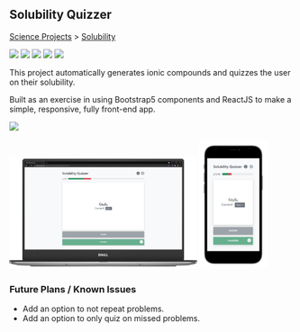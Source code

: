 ## Solubility Quizzer

[Science Projects](../README.md) > [Solubility](./README.md)

![](https://img.shields.io/badge/--orange?logo=HTML5&logoColor=white) ![](https://img.shields.io/badge/--yellow?logo=javascript&logoColor=white) ![](https://img.shields.io/badge/--blue?logo=CSS3&logoColor=white) ![](https://img.shields.io/badge/-Bootstrap-purple?logo=Bootstrap&logoColor=white) ![](https://img.shields.io/badge/-React-black?logo=react&logoColor=cyan)

This project automatically generates ionic compounds and quizzes the user on their solubility.

Built as an exercise in using Bootstrap5 components and ReactJS to make a simple, responsive, fully front-end app.

[![](https://img.shields.io/badge/-Visit_Website-blue?logo=github&logoColor=white&style=flat-square)](https://dabslee.github.io/Science-Projects/Solubility/solubility_quiz.html)

<img src="./cover_image.png" width="66%"> <img src="./cover_image_mobile.png" width="24%">

### Future Plans / Known Issues
* Add an option to not repeat problems.
* Add an option to only quiz on missed problems.